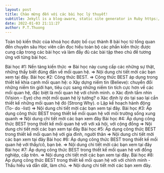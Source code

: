 ```yaml
---
layout: post
title: Chào mừng đến với các bài học lý thuyết!
subtitle: Jekyll is a blog-aware, static site generator in Ruby https://jekyllrb.com
date: 2022-01-03 21:11:27
author: P.T.Thuong
---
```


Toàn bộ kiến thức của khoá học được bố cục thành 8 bài học từ tổng quan đến chuyên sâu
Học viên cần đọc hiểu toàn bộ các phần kiến thức được cung cấp trong các bài học và làm đầy đủ các bài tập theo chủ đề tương ứng với từng bài học.



Bài học #1: Nền tảng kiến thức
=> Bài học này cung cấp các những sự thật, những thấy biết đúng đắn về mối quan hệ.
=> Nội dung chi tiết mời các bạn xem tại đây. 
Bài học #2: Công thức BEST.
=> Công thức BEST áp dụng trong thiết kế khía cạnh mối quan hệ:
o	Xây dựng niềm tin (Believe): chuyển đổi những niềm tin giới hạn, tiêu cực sang những niềm tin tích cực hơn về các mối quan hệ, đặc biệt là mối quan hệ với chính mình.
o	Xác định tầm nhìn (Vision – Eye) cho một mối quan hệ lý tưởng?
o	Xác định lý do tại sao lại cần thiết kế những mối quan hệ đó (Strong Why).
o	Lập kế hoạch hành động (To- do -list)
=> Nội dung chi tiết mời các bạn xem tại đây. 
Bài học #3: Áp dụng công thức BEST trong thiết kế mối quan hệ với môi trường sống xung quanh 
=> Nội dung chi tiết mời các bạn xem đây
Bài học #4: Áp dụng công thức BEST trong thiết kế mối quan hệ với với xã hội, với cộng đồng 
=> Nội dung chi tiết mời các bạn xem tại đây 
Bài học #5: Áp dụng công thức BEST trong thiết kế mối quan hệ với gia đình, người thân 
=> Nội dung chi tiết mời các bạn xem tại đây
Bài học #6: Áp dụng công thức BEST trong thiết kế mối quan hệ với thầy/cô, bạn bè. 
=> Nội dung chi tiết mời các bạn xem tại đây
Bài học #7: Áp dụng công thức BEST trong thiết kế mối quan hệ với đồng nghiệp, cấp trên. 
=> Nội dung chi tiết mời các bạn xem tại đây.
Bài học #8: Áp dụng công thức BEST trong thiết kế mối quan hệ với với chính mình - Thấu hiểu và dẫn dắt, làm chủ. 
=> Nội dung chi tiết mời các bạn xem đây.

[jekyll-gh]:   https://phamthuongblog.github.io/work/

